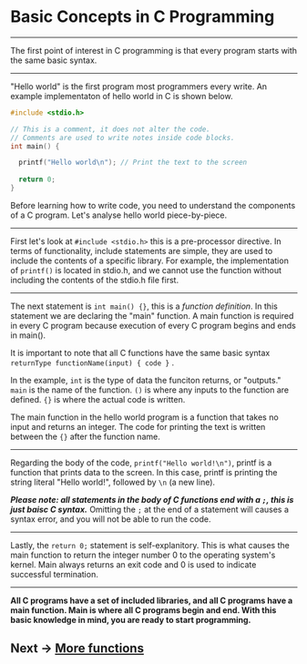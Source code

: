 # Basic Concepts in C Programming
***
The first point of interest in C programming is that every program starts with the same basic syntax.
***

"Hello world" is the first program most programmers every write. An example implementaton of hello world in C is shown below.

```C
#include <stdio.h>

// This is a comment, it does not alter the code.
// Comments are used to write notes inside code blocks.
int main() {

  printf("Hello world\n"); // Print the text to the screen
  
  return 0;
}
```
Before learning how to write code, you need to understand the components of a C program. Let's analyse hello world piece-by-piece.  

***
First let's look at ``` #include <stdio.h> ``` this is a pre-processor directive. In terms of functionality, include statements are simple, they are used to include the contents of a specific library. For example, the implementation of ``` printf() ``` is 
located in stdio.h, and we cannot use the function without including the contents of the stdio.h file first.

***

The next statement is ``` int main() {} ```, this is a *function definition*. In this statement we are declaring the "main" function. 
A main function is required in every C program because execution of every C program begins and ends in main().  

It is important to note that all C functions have the same basic syntax ``` returnType functionName(input) { code } ``` .  

In the example, ```int``` is the type of data the funciton returns, or "outputs." ```main``` is the name of the function. ```()``` is where any inputs to the function are defined. ```{}``` is where the actual code is written.

The main function in the hello world program is a function that takes no input and returns an integer. The code for printing the text is written between the ```{}``` after the function name.  


***

Regarding the body of the code, ``` printf("Hello world!\n") ```, printf is a function that prints data to the screen. In this case, printf is printing the string literal "Hello world!", followed by ```\n``` (a new line).  

**_Please note: all statements in the body of C functions end with a ```;```, this is just baisc C syntax._** Omitting the ```;``` at the end of a statement
will causes a syntax error, and you will not be able to run the code.

***

Lastly, the ``` return 0; ``` statement is self-explanitory. This is what causes the main function to return the integer number 0 to the operating system's kernel. Main always returns an exit code and 0 is used to indicate successful termination.  

***

**All C programs have a set of included libraries, and all C programs have a main function. Main is where all C programs begin and end. With this basic knowledge in mind, you are ready to start programming.** 

## Next -> [More functions](https://github.com/nac294/C-basics/blob/main/modules/functionSyntax.md)
